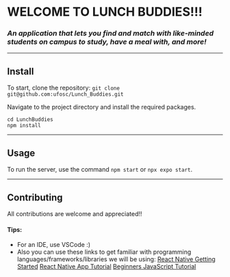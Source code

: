 # WELCOME TO LUNCH BUDDIES!!!
### _An application that lets you find and match with like-minded students on campus to study, have a meal with, and more!_
---
## Install

To start, clone the repository:
`git clone git@github.com:ufosc/Lunch_Buddies.git`

Navigate to the project directory and install the required packages.
```
cd LunchBuddies
npm install 
```
---
## Usage

To run the server, use the command `npm start` or `npx expo start`.

---
## Contributing
All contributions are welcome and appreciated!!

#### Tips:
- For an IDE, use VSCode :)
- Also you can use these links to get familiar with programming languages/frameworks/libraries we will be using:
[React Native Getting Started](https://reactnative.dev/docs/environment-setup)
[React Native App Tutorial](https://www.youtube.com/watch?v=0-S5a0eXPoc)
[Beginners JavaScript Tutorial](https://www.youtube.com/watch?v=PkZNo7MFNFg&t=2783s)

